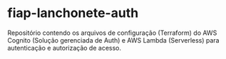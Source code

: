 # fiap-lanchonete-auth
Repositório contendo os arquivos de configuração (Terraform) do AWS Cognito (Solução gerenciada de Auth) e AWS Lambda (Serverless) para autenticação e autorização de acesso.
